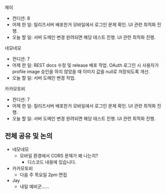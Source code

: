 
제이
- 컨디션: 8
- 어제 한 일: 릴리즈서버 배포한거 모바일에서 로그인 문제 확인. UI 관련 최적화 진행.
- 오늘 할 일: 서버 도메인 변경 완려되면 해당 테스트 진행. UI 관련 최적화 진행.

네모네모
- 컨디션: 7
- 어제 한 일: REST docs 수정 및 release 배포 작업. OAuth 로그인 시 사용자가 profile image 승인을 하지 않았을 때 이미지 값을 null로 저장되도록 개선.
- 오늘 할 일: 서버 도메인 변경 작업.

카카모토비
- 컨디션: 7
- 어제 한 일: 릴리즈서버 배포한거 모바일에서 로그인 문제 확인. UI 관련 최적화 진행.
- 오늘 할 일: 서버 도메인 변경 완려되면 해당 테스트 진행. UI 관련 최적화 진행.

## 전체 공유 및 논의
- 네모네모
	- 모바일 환경에서 CORS 문제가 왜 나는지?
		- 디스코드 내용에 있습니다.
- 카카모토비
	- 다음 주 목요일 2pm 면접
- Jay
	- 내일 예비군......
